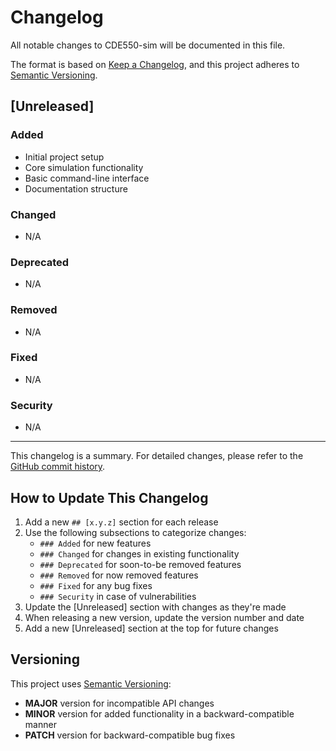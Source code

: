 # Changelog

All notable changes to CDE550-sim will be documented in this file.

The format is based on [Keep a Changelog](https://keepachangelog.com/en/1.0.0/),
and this project adheres to [Semantic Versioning](https://semver.org/spec/v2.0.0.html).

## [Unreleased]

### Added
- Initial project setup
- Core simulation functionality
- Basic command-line interface
- Documentation structure

### Changed
- N/A

### Deprecated
- N/A

### Removed
- N/A

### Fixed
- N/A

### Security
- N/A

---

This changelog is a summary. For detailed changes, please refer to the [GitHub commit history](https://github.com/Nsfr750/CDE550-sim/commits/main).

## How to Update This Changelog

1. Add a new `## [x.y.z]` section for each release
2. Use the following subsections to categorize changes:
   - `### Added` for new features
   - `### Changed` for changes in existing functionality
   - `### Deprecated` for soon-to-be removed features
   - `### Removed` for now removed features
   - `### Fixed` for any bug fixes
   - `### Security` in case of vulnerabilities
3. Update the [Unreleased] section with changes as they're made
4. When releasing a new version, update the version number and date
5. Add a new [Unreleased] section at the top for future changes

## Versioning

This project uses [Semantic Versioning](https://semver.org/):
- **MAJOR** version for incompatible API changes
- **MINOR** version for added functionality in a backward-compatible manner
- **PATCH** version for backward-compatible bug fixes

